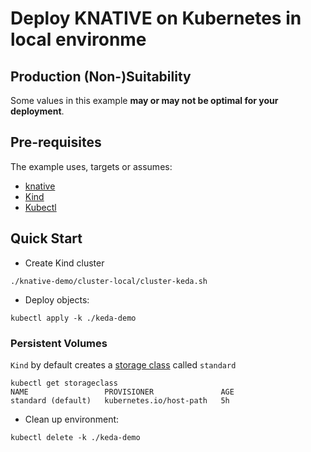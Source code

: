 # Deploy KNATIVE on Kubernetes in local environme

## Production (Non-)Suitability
Some values in this example **may or may not be optimal for your deployment**. 

## Pre-requisites

The example uses, targets or assumes:
 * [knative](https://knative.dev/docs/getting-started/quickstart-install/)
 * [Kind](https://github.com/kubernetes-sigs/kind) 
 * [Kubectl](https://kubernetes.io/docs/tasks/tools/install-kubectl/) 
 
## Quick Start

 * Create Kind cluster 
```
./knative-demo/cluster-local/cluster-keda.sh
```

* Deploy objects:
```
kubectl apply -k ./keda-demo
```

### Persistent Volumes

`Kind` by default creates a [storage class](https://kubernetes.io/docs/concepts/storage/storage-classes/) called `standard`
```
kubectl get storageclass
NAME                 PROVISIONER               AGE
standard (default)   kubernetes.io/host-path   5h
```


* Clean up environment:
```
kubectl delete -k ./keda-demo
```
